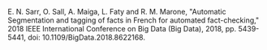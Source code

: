 E. N. Sarr, O. Sall, A. Maiga, L. Faty and R. M. Marone, "Automatic Segmentation and tagging of facts in French for automated fact-checking," 2018 IEEE International Conference on Big Data (Big Data), 2018, pp. 5439-5441, doi: 10.1109/BigData.2018.8622168.
